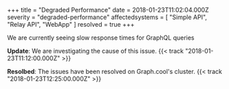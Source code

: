 +++
title = "Degraded Performance"
date = 2018-01-23T11:02:04.000Z
severity = "degraded-performance"
affectedsystems = [
  "Simple API",
  "Relay API",
  "WebApp"
]
resolved = true
+++

We are currently seeing slow response times for GraphQL queries

**Update**: We are investigating the cause of this issue. {{< track "2018-01-23T11:12:00.000Z" >}}

**Resolbed**: The issues have been resolved on Graph.cool's cluster. {{< track "2018-01-23T12:25:00.000Z" >}}